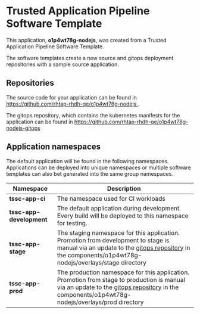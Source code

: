 # Trusted Application Pipeline Software Template

This application, **o1p4wt78g-nodejs**, was created from a Trusted Application Pipeline Software Template.

The software templates create a new source and gitops deployment repositories with a sample source application. 

## Repositories

The source code for your application can be found in [https://github.com/rhtap-rhdh-qe/o1p4wt78g-nodejs ](https://github.com/rhtap-rhdh-qe/o1p4wt78g-nodejs ).
 
The gitops repository, which contains the kubernetes manifests for the application can be found in 
[https://github.com/rhtap-rhdh-qe/o1p4wt78g-nodejs-gitops ](https://github.com/rhtap-rhdh-qe/o1p4wt78g-nodejs-gitops ) 

## Application namespaces 

The default application will be found in the following namespaces. Applications can be deployed into unique namespaces or multiple software templates can also bet generated into the same group namespaces.  

|  Namespace   |  Description   |  
| -------- | -------- |
| **tssc-app-ci** | The namespace used for CI workloads |
| **tssc-app-development** | The default application during development. Every build will be deployed to this namespace for testing. |
| **tssc-app-stage** | The staging namespace for this application. Promotion from development to stage is manual via an update to the [gitops repository](https://github.com/rhtap-rhdh-qe/o1p4wt78g-nodejs-gitops ) in the components/o1p4wt78g-nodejs/overlays/stage directory |
| **tssc-app-prod** | The production namespace for this application. Promotion from stage to production is manual via an update to the [gitops repository](https://github.com/rhtap-rhdh-qe/o1p4wt78g-nodejs-gitops ) in the components/o1p4wt78g-nodejs/overlays/prod directory |